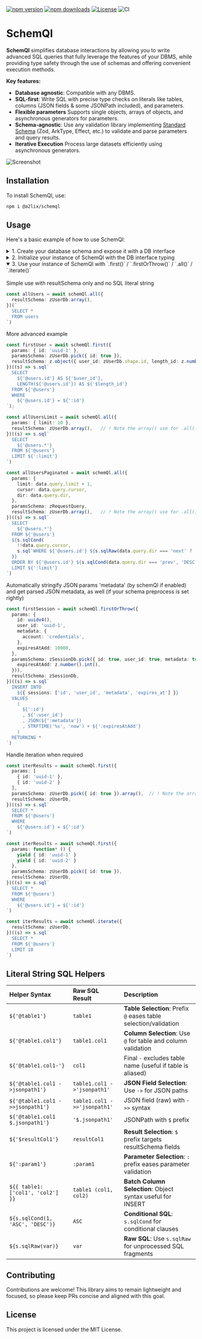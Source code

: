 [![npm version](https://img.shields.io/npm/v/@a2lix/schemql.svg)](https://www.npmjs.com/package/@a2lix/schemql)
[![npm downloads](https://img.shields.io/npm/dt/@a2lix/schemql.svg)](https://www.npmjs.com/package/@a2lix/schemql)
[![License](https://img.shields.io/badge/license-MIT-blue.svg)](LICENSE)
![CI](https://github.com/a2lix/schemql/actions/workflows/ci.yml/badge.svg)

# SchemQl

**SchemQl** simplifies database interactions by allowing you to write advanced SQL queries that fully leverage the features of your DBMS, while providing type safety through the use of schemas and offering convenient execution methods.

**Key features:**

- **Database agnostic**: Compatible with any DBMS.
- **SQL-first**: Write SQL with precise type checks on literals like tables, columns (JSON fields & some JSONPath included), and parameters.
- **Flexible parameters** Supports single objects, arrays of objects, and asynchronous generators for parameters.
- **Schema-agnostic**: Use any validation library implementing [Standard Schema](https://standardschema.dev/) (Zod, ArkType, Effect, etc.) to validate and parse parameters and query results.
- **Iterative Execution** Process large datasets efficiently using asynchronous generators.


![Screenshot](https://github.com/user-attachments/assets/86b1c3cd-2393-4914-b943-b249d6dad59a)

## Installation

To install SchemQl, use:

```bash
npm i @a2lix/schemql
```

## Usage

Here's a basic example of how to use SchemQl:

<details>
<summary>1. Create your database schema and expose it with a DB interface</summary>
<br>
Tip: Use your favorite AI to generate a schema from your SQL.

If using JSON data, leverage the built-in `parseJsonPreprocessor`.

**With Zod:**
```typescript
import { parseJsonPreprocessor } from '@a2lix/schemql'
import { z } from 'zod'

export const zUserDb = z.object({
  id: z.string(),
  email: z.string(),
  metadata: z.preprocess(
    parseJsonPreprocessor,   // ! Zod handles JSON parsing for this JSON columns 'metadata'
    z.object({
      role: z.enum(['user', 'admin']).default('user'),
    })
  ),
  created_at: z.int(),
  disabled_at: z.int().nullable(),
})

type UserDb = z.infer<typeof zUserDb>
```

**With ArkType:**
```typescript
import { type } from 'arktype'

export const userDb = type({
  id: 'string',
  email: 'string',
  metadata: type("string.json.parse").to({
    role: "'user' | 'admin' = 'user'",
  }),
  created_at: 'number.epoch',
  disabled_at: 'number.epoch | null',
})

type UserDb = typeof userDb.infer
```

// ...

```typescript
export interface DB {
  users: UserDb
  // ...other mappings
}
```
</details>

<details>
<summary>2. Initialize your instance of SchemQl with the DB interface typing</summary>
<br>
Example with better-sqlite3 adapter.

```typescript
import { SchemQl } from '@a2lix/schemql'
import { BetterSqlite3Adapter } from '@a2lix/schemql/adapters/better-sqlite3'
import type { DB } from '@/schema'

const schemQl = new SchemQl<DB>({
  adapter: new BetterSqlite3Adapter('sqlite.db'),
  stringifyObjectParams: true,   // Optional. Automatically stringify objects (useful for JSON)
})
```
</details>

<details open>
<summary>3. Use your instance of SchemQl with `.first()` / `.firstOrThrow()` / `.all()` / `.iterate()`</summary>
<br>
Simple use with resultSchema only and no SQL literal string

```typescript
const allUsers = await schemQl.all({
  resultSchema: zUserDb.array(),
})(`
  SELECT *
  FROM users
`)
```

More advanced example

```typescript
const firstUser = await schemQl.first({
  params: { id: 'uuid-1' },
  paramsSchema: zUserDb.pick({ id: true }),
  resultSchema: z.object({ user_id: zUserDb.shape.id, length_id: z.number() }),
})((s) => s.sql`
  SELECT
    ${'@users.id'} AS ${'$user_id'},
    LENGTH(${'@users.id'}) AS ${'$length_id'}
  FROM ${'@users'}
  WHERE
    ${'@users.id'} = ${':id'}
`);

const allUsersLimit = await schemQl.all({
  params: { limit: 10 },
  resultSchema: zUserDb.array(),   // ! Note the array() use for .all() case
})((s) => s.sql`
  SELECT
    ${'@users.*'}
  FROM ${'@users'}
  LIMIT ${':limit'}
`)

const allUsersPaginated = await schemQl.all({
  params: {
    limit: data.query.limit + 1,
    cursor: data.query.cursor,
    dir: data.query.dir,
  },
  paramsSchema: zRequestQuery,
  resultSchema: zUserDb.array(),   // ! Note the array() use for .all() case
})((s) => s.sql`
  SELECT
    ${'@users.*'}
  FROM ${'@users'}
  ${s.sqlCond(
    !!data.query.cursor,
    s.sql`WHERE ${'@users.id'} ${s.sqlRaw(data.query.dir === 'next' ? '>' : '<')} ${':cursor'}`
  )}
  ORDER BY ${'@users.id'} ${s.sqlCond(data.query.dir === 'prev', 'DESC', 'ASC')}
  LIMIT ${':limit'}
`)
```

Automatically stringify JSON params 'metadata' (by schemQl if enabled)
and get parsed JSON metadata, as well (if your schema preprocess is set rightly)

```typescript
const firstSession = await schemQl.firstOrThrow({
  params: {
    id: uuidv4(),
    user_id: 'uuid-1',
    metadata: {
      account: 'credentials',
    },
    expiresAtAdd: 10000,
  },
  paramsSchema: zSessionDb.pick({ id: true, user_id: true, metadata: true }).and(z.object({
    expiresAtAdd: z.number().int(),
  })),
  resultSchema: zSessionDb,
})((s) => s.sql`
  INSERT INTO
    ${{ sessions: ['id', 'user_id', 'metadata', 'expires_at'] }}
  VALUES
    (
      ${':id'}
      , ${':user_id'}
      , JSON(${':metadata'})
      , STRFTIME('%s', 'now') + ${':expiresAtAdd'}
    )
  RETURNING *
`)
```

Handle iteration when required

```typescript
const iterResults = await schemQl.first({
  params: [
    { id: 'uuid-1' },
    { id: 'uuid-2' }
  ],
  paramsSchema: zUserDb.pick({ id: true }).array(),  // ! Note the array() use when array of params
  resultSchema: zUserDb,
})((s) => s.sql`
  SELECT *
  FROM ${'@users'}
  WHERE
    ${'@users.id'} = ${':id'}
`)

const iterResults = await schemQl.first({
  params: function* () {
    yield { id: 'uuid-1' }
    yield { id: 'uuid-2' }
  },
  paramsSchema: zUserDb.pick({ id: true }),
  resultSchema: zUserDb,
})((s) => s.sql`
  SELECT *
  FROM ${'@users'}
  WHERE
    ${'@users.id'} = ${':id'}
`)

const iterResults = await schemQl.iterate({
  resultSchema: zUserDb,
})((s) => s.sql`
  SELECT *
  FROM ${'@users'}
  LIMIT 10
`)
```
</details>

## Literal String SQL Helpers

| **Helper Syntax**                  | **Raw SQL Result**           | **Description** |
|:-----------------------------------|:-----------------------------|:----------------|
| `${'@table1'}`                     | `table1`                     | **Table Selection**: Prefix `@` eases table selection/validation |
| `${'@table1.col1'}`                | `table1.col1`                | **Column Selection**: Use `@` for table and column validation |
| `${'@table1.col1-'}`               | `col1`                       | Final `-` excludes table name (useful if table is aliased) |
| `${'@table1.col1 ->jsonpath1'}`    | `table1.col1 ->'jsonpath1'`  | **JSON Field Selection**: Use `->` for JSON paths |
| `${'@table1.col1 ->>jsonpath1'}`   | `table1.col1 ->>'jsonpath1'` | JSON field (raw) with `->>` syntax |
| `${'@table1.col1 $.jsonpath1'}`    | `'$.jsonpath1'`              | JSONPath with `$` prefix |
| `${'$resultCol1'}`                 | `resultCol1`                 | **Result Selection**: `$` prefix targets resultSchema fields |
| `${':param1'}`                     | `:param1`                    | **Parameter Selection**: `:` prefix eases parameter validation |
| `${{ table1: ['col1', 'col2'] }}`  | `table1 (col1, col2)`        | **Batch Column Selection**: Object syntax useful for INSERT |
| `${s.sqlCond(1, 'ASC', 'DESC')}`   | `ASC`                        | **Conditional SQL**: `s.sqlCond` for conditional clauses |
| `${s.sqlRaw(var)}`                 | `var`                        | **Raw SQL**: Use `s.sqlRaw` for unprocessed SQL fragments |


## Contributing

Contributions are welcome! This library aims to remain lightweight and focused, so please keep PRs concise and aligned with this goal.

## License

This project is licensed under the MIT License.
